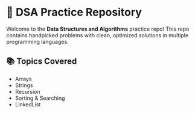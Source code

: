 # 🚀 DSA Practice Repository

Welcome to the **Data Structures and Algorithms** practice repo! This repo contains handpicked problems with clean, optimized solutions in multiple programming languages.

## 📚 Topics Covered

- Arrays
- Strings
- Recursion
- Sorting & Searching
- LinkedList
  
